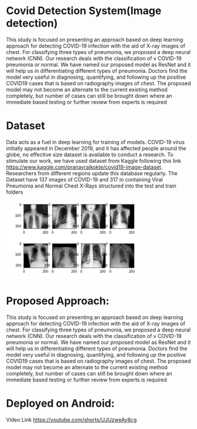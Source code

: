 # Covid Detection System(Image detection)
 This study is focused on presenting an approach based on deep learning
approach for detecting COVID-19 infection with the aid of X-ray images of chest. For classifying three
types of pneumonia, we proposed a deep neural network (CNN). Our research deals with the
classification of v COVID-19 pneumonia or normal. We have named our proposed model as ResNet and
it will help us in differentiating different types of pneumonia. Doctors find the model very useful in
diagnosing, quantifying, and following up the positive COVID19 cases that is based on radiography
images of chest. The proposed model may not become an alternate to the current existing method
completely, but number of cases can still be brought down where an immediate based testing or further
review from experts is required

# Dataset
Data acts as a fuel in deep learning for training of models. COVID-19 virus
initially appeared in December 2019, and it has affected people around the globe, no effective size
dataset is available to conduct a research. To stimulate our work, we have used dataset from Kaggle
following this link https://www.kaggle.com/pranavraikokte/covid19-image-dataset. Researchers from
different regions update this database regularly. The Dataset have 137 images of COVID-19 and 317 in
containing Viral Pneumonia and Normal Chest X-Rays structured into the test and train folders

![alt text](https://github.com/ShoaibDataScientist/Covid-Detection-System-Image-detection/blob/main/dataDescription.PNG)

# Proposed Approach:
This study is focused on presenting an approach based on deep learning
approach for detecting COVID-19 infection with the aid of X-ray images of chest. For classifying three
types of pneumonia, we proposed a deep neural network (CNN). Our research deals with the
classification of v COVID-19 pneumonia or normal. We have named our proposed model as ResNet and
it will help us in differentiating different types of pneumonia. Doctors find the model very useful in
diagnosing, quantifying, and following up the positive COVID19 cases that is based on radiography
images of chest. The proposed model may not become an alternate to the current existing method
completely, but number of cases can still be brought down where an immediate based testing or further
review from experts is required

# Deployed on Android:
Video Link
https://youtube.com/shorts/UJUzweAy8cg
